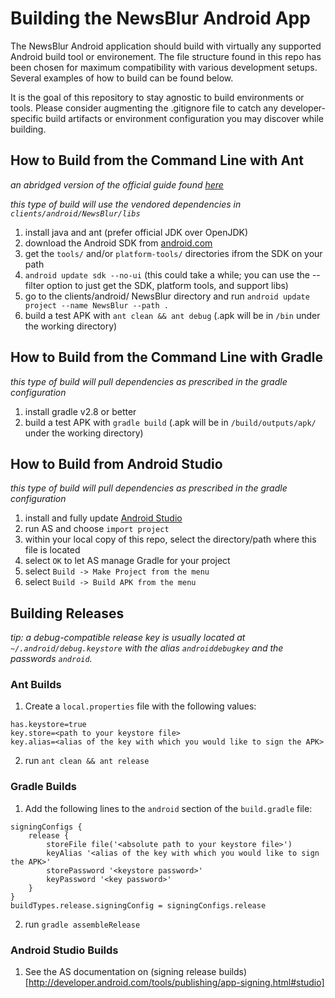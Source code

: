# Building the NewsBlur Android App

The NewsBlur Android application should build with virtually any supported Android build tool or environement.  The file structure found in this repo has been chosen for maximum compatibility with various development setups.  Several examples of how to build can be found below.

It is the goal of this repository to stay agnostic to build environments or tools.  Please consider augmenting the .gitignore file to catch any developer-specific build artifacts or environment configuration you may discover while building.

## How to Build from the Command Line with Ant

*an abridged version of the official guide found [here](https://developer.android.com/tools/building/building-cmdline.html)*

*this type of build will use the vendored dependencies in `clients/android/NewsBlur/libs`*

1. install java and ant (prefer official JDK over OpenJDK)
2. download the Android SDK from [android.com](https://developer.android.com/sdk/index.html)
3. get the `tools/` and/or `platform-tools/` directories ifrom the SDK on your path
4. `android update sdk --no-ui` (this could take a while; you can use the --filter option to just get the SDK, platform tools, and support libs)
5. go to the clients/android/ NewsBlur directory and run `android update project --name NewsBlur --path .`
6. build a test APK with `ant clean && ant debug` (.apk will be in `/bin` under the working directory)

## How to Build from the Command Line with Gradle

*this type of build will pull dependencies as prescribed in the gradle configuration*

1. install gradle v2.8 or better
2. build a test APK with `gradle build` (.apk will be in `/build/outputs/apk/` under the working directory)

## How to Build from Android Studio

*this type of build will pull dependencies as prescribed in the gradle configuration*

1. install and fully update [Android Studio](http://developer.android.com/tools/studio/index.html)
2. run AS and choose `import project`
3. within your local copy of this repo, select the directory/path where this file is located
4. select `OK` to let AS manage Gradle for your project
6. select `Build -> Make Project from the menu`
7. select `Build -> Build APK from the menu`

## Building Releases

*tip: a debug-compatible release key is usually located at `~/.android/debug.keystore` with the alias `androiddebugkey` and the passwords `android`.*

### Ant Builds

1. Create a `local.properties` file with the following values:

```
has.keystore=true
key.store=<path to your keystore file>
key.alias=<alias of the key with which you would like to sign the APK>
```

2. run `ant clean && ant release`

### Gradle Builds

1. Add the following lines to the `android` section of the `build.gradle` file:

```
signingConfigs {
    release {
        storeFile file('<absolute path to your keystore file>')
        keyAlias '<alias of the key with which you would like to sign the APK>'
        storePassword '<keystore password>'
        keyPassword '<key password>'
    }
}
buildTypes.release.signingConfig = signingConfigs.release
```

2. run `gradle assembleRelease`

### Android Studio Builds

1. See the AS documentation on (signing release builds)[http://developer.android.com/tools/publishing/app-signing.html#studio]
